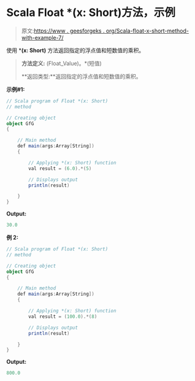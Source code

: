 # Scala Float *(x: Short)方法，示例

> 原文:[https://www . geesforgeks . org/Scala-float-x-short-method-with-example-7/](https://www.geeksforgeeks.org/scala-float-x-short-method-with-example-7/)

使用 ***(x: Short)** 方法返回指定的浮点值和短数值的乘积。

> **方法定义:** (Float_Value)。*(短值)
> 
> **返回类型:**返回指定的浮点值和短数值的乘积。

**示例#1:**

```scala
// Scala program of Float *(x: Short)
// method

// Creating object
object GfG
{ 

    // Main method
    def main(args:Array[String])
    {

        // Applying *(x: Short) function
        val result = (6.0).*(5)

        // Displays output
        println(result)

    }
} 
```

**Output:**

```scala
30.0

```

**例 2:**

```scala
// Scala program of Float *(x: Short)
// method

// Creating object
object GfG
{ 

    // Main method
    def main(args:Array[String])
    {

        // Applying *(x: Short) function
        val result = (100.0).*(8)

        // Displays output
        println(result)

    }
} 
```

**Output:**

```scala
800.0

```